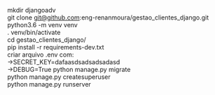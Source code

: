 mkdir djangoadv <br />
git clone git@github.com:eng-renanmoura/gestao_clientes_django.git <br />
python3.6 -m venv venv <br />
. venv/bin/activate <br />
cd gestao_clientes_django/ <br />
pip install -r requirements-dev.txt <br />
criar arquivo .env com: <br />
 ->SECRET_KEY=dafaasdsadsadsadasd <br />
 ->DEBUG=True
python manage.py migrate <br />
python manage.py createsuperuser <br />
python manage.py runserver <br />
